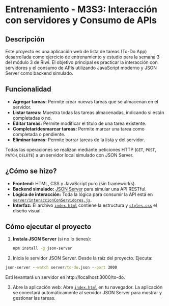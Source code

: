 # Entrenamiento - M3S3: Interacción con servidores y Consumo de APIs

## Descripción

Este proyecto es una aplicación web de lista de tareas (To-Do App) desarrollada como ejercicio de entrenamiento y estudio para la semana 3 del módulo 3 de Riwi. El objetivo principal es practicar la interacción con servidores y el consumo de APIs utilizando JavaScript moderno y JSON Server como backend simulado.

## Funcionalidad

- **Agregar tareas:** Permite crear nuevas tareas que se almacenan en el servidor.
- **Listar tareas:** Muestra todas las tareas almacenadas, indicando si están completadas o no.
- **Editar tareas:** Permite modificar el título de una tarea existente.
- **Completar/desmarcar tareas:** Permite marcar una tarea como completada o pendiente.
- **Eliminar tareas:** Permite borrar tareas de la lista y del servidor.

Todas las operaciones se realizan mediante peticiones HTTP (`GET`, `POST`, `PATCH`, `DELETE`) a un servidor local simulado con JSON Server.

## ¿Cómo se hizo?

- **Frontend:** HTML, CSS y JavaScript puro (sin frameworks).
- **Backend simulado:** [JSON Server](https://github.com/typicode/json-server) para simular una API RESTful.
- **Lógica de interacción:** Toda la lógica para consumir la API está en [`server/interaccionConServidores.js`](server/interaccionConServidores.js).
- **Interfaz:** El archivo [`index.html`](index.html) contiene la estructura y [`styles.css`](styles.css) el diseño visual.

## Cómo ejecutar el proyecto

1. **Instala JSON Server** (si no lo tienes):
   ```sh
   npm install -g json-server

2. Inicia le servidor JSON Server. Desde la raíz del proyecto. Ejecuta: 

```cmd
json-server --watch server/to-do.json --port 3000
```

Esti levantará un servidor en http://localhost:3000/to-do.

3. Abre la aplicación web: Abre [`index.html`](index.html) en tu navegador. La aplicación se conectará automáticamente al servidor JSON Server para mostrar y gestionar las tareas.